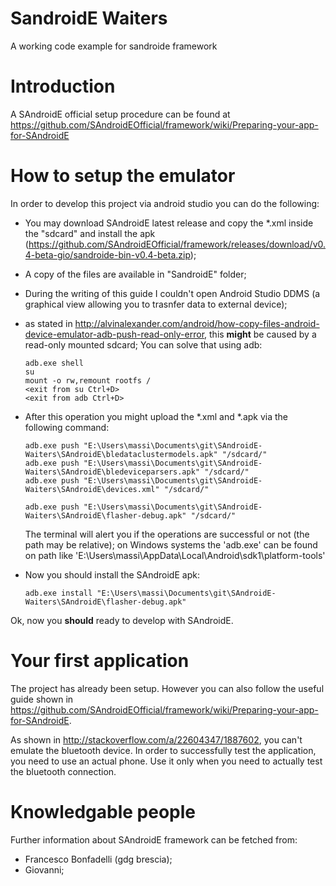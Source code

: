 SandroidE Waiters
=================

A working code example for sandroide framework

Introduction
============

A SAndroidE official setup procedure can be found at
https://github.com/SAndroidEOfficial/framework/wiki/Preparing-your-app-for-SAndroidE

How to setup the emulator
=========================

In order to develop this project via android studio you can do the following:

 -  You may download SAndroidE latest release and copy the *.xml inside the "sdcard" and install the apk
    (https://github.com/SAndroidEOfficial/framework/releases/download/v0.4-beta-gio/sandroide-bin-v0.4-beta.zip);
 -  A copy of the files are available in "SandroidE" folder;
 -  During the writing of this guide I couldn't open Android Studio DDMS (a graphical view allowing you to trasnfer data to external device);
 -  as stated in http://alvinalexander.com/android/how-copy-files-android-device-emulator-adb-push-read-only-error,
    this **might** be caused by a read-only mounted sdcard; You can solve that using adb:

        adb.exe shell
        su
        mount -o rw,remount rootfs /
        <exit from su Ctrl+D>
        <exit from adb Ctrl+D>

 -  After this operation you might upload the *.xml and *.apk via the following command:

        adb.exe push "E:\Users\massi\Documents\git\SAndroidE-Waiters\SAndroidE\bledataclustermodels.apk" "/sdcard/"
        adb.exe push "E:\Users\massi\Documents\git\SAndroidE-Waiters\SAndroidE\bledeviceparsers.apk" "/sdcard/"
        adb.exe push "E:\Users\massi\Documents\git\SAndroidE-Waiters\SAndroidE\devices.xml" "/sdcard/"

        adb.exe push "E:\Users\massi\Documents\git\SAndroidE-Waiters\SAndroidE\flasher-debug.apk" "/sdcard/"

    The terminal will alert you if the operations are successful or not (the path may be relative);
    on Windows systems the 'adb.exe' can be found on path like 'E:\Users\massi\AppData\Local\Android\sdk1\platform-tools'

 -  Now you should install the SAndroidE apk:

        adb.exe install "E:\Users\massi\Documents\git\SAndroidE-Waiters\SAndroidE\flasher-debug.apk"

Ok, now you **should** ready to develop with SAndroidE.

Your first application
======================

The project has already been setup. However you can also follow the useful guide shown in
https://github.com/SAndroidEOfficial/framework/wiki/Preparing-your-app-for-SAndroidE.

As shown in http://stackoverflow.com/a/22604347/1887602, you can't emulate the bluetooth device.
In order to successfully test the application, you need to use an actual phone. Use it only when you need to actually
test the bluetooth connection.

Knowledgable people
===================

Further information about SAndroidE framework can be fetched from:
 -  Francesco Bonfadelli (gdg brescia);
 -  Giovanni;
